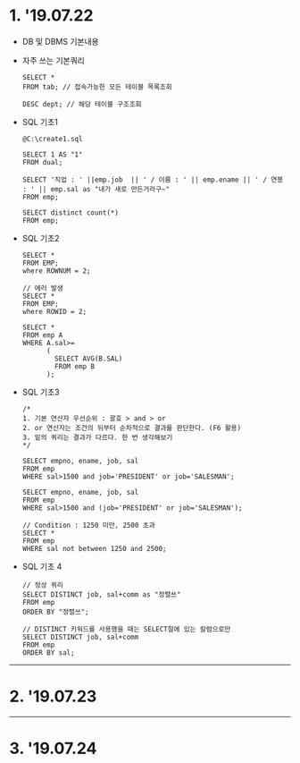 # 1. '19.07.22

* DB 및 DBMS 기본내용

* 자주 쓰는 기본쿼리

      SELECT *
      FROM tab; // 접속가능한 모든 테이블 목록조회

      DESC dept; // 해당 테이블 구조조회
      
* SQL 기초1

      @C:\create1.sql
      
      SELECT 1 AS "1"
      FROM dual;
      
      SELECT '직업 : ' ||emp.job  || ' / 이름 : ' || emp.ename || ' / 연봉 : ' || emp.sal as "내가 새로 만든거라구~"
      FROM emp;
      
      SELECT distinct count(*)
      FROM emp;
      
* SQL 기초2

      SELECT *
      FROM EMP;
      where ROWNUM = 2;
      
      // 에러 발생
      SELECT *
      FROM EMP;
      where ROWID = 2;
      
      SELECT *
      FROM emp A
      WHERE A.sal>=
            (
              SELECT AVG(B.SAL)
              FROM emp B
            );
            
* SQL 기초3
      
      /*   
      1. 기본 연산자 우선순위 : 괄호 > and > or
      2. or 연산자는 조건의 뒤부터 순차적으로 결과를 판단한다. (F6 활용)
      3. 밑의 쿼리는 결과가 다르다. 한 번 생각해보기 
      */
      
      SELECT empno, ename, job, sal
      FROM emp
      WHERE sal>1500 and job='PRESIDENT' or job='SALESMAN';
      
      SELECT empno, ename, job, sal
      FROM emp
      WHERE sal>1500 and (job='PRESIDENT' or job='SALESMAN');
      
      // Condition : 1250 미만, 2500 초과
      SELECT *
      FROM emp
      WHERE sal not between 1250 and 2500;         

* SQL 기초 4
      
      // 정상 쿼리
      SELECT DISTINCT job, sal+comm as "정렬쓰"
      FROM emp
      ORDER BY "정렬쓰";

      // DISTINCT 키워드를 사용했을 때는 SELECT절에 있는 칼럼으로만
      SELECT DISTINCT job, sal+comm  
      FROM emp
      ORDER BY sal;
  
------
  
# 2. '19.07.23


------

# 3. '19.07.24


